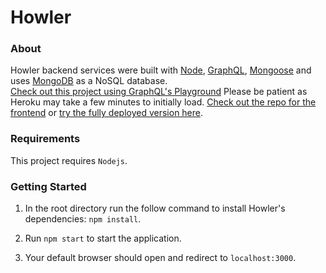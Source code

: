 # Howler

### About
Howler backend services were built with [Node](https://github.com/nodejs/node), [GraphQL](https://github.com/graphql/graphql-js), [Mongoose](https://github.com/Automattic/mongoose) and uses [MongoDB](https://github.com/mongodb/mongo) as a NoSQL database.  
[Check out this project using GraphQL's Playground](https://howler-backend.herokuapp.com/) Please be patient as Heroku may take a few minutes to initially load.
[Check out the repo for the frontend](https://github.com/simonlally/howler) or [try the fully deployed version here](https://howler-react.herokuapp.com/).

### Requirements
This project requires ```Nodejs```.

### Getting Started
1.  In the root directory run the follow command to install Howler's dependencies:
      ```npm install```.
      
2.  Run ```npm start``` to start the application.

3.  Your default browser should open and redirect to ```localhost:3000```.
